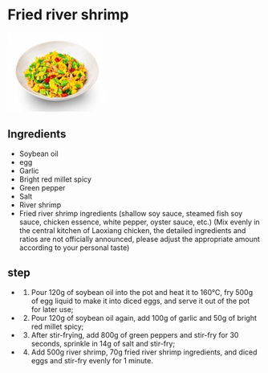 # Fried river shrimp

![小炒河虾](/images/小炒河虾.png)

## Ingredients

- Soybean oil
- egg
- Garlic
- Bright red millet spicy
- Green pepper
- Salt
- River shrimp
- Fried river shrimp ingredients (shallow soy sauce, steamed fish soy sauce, chicken essence, white pepper, oyster sauce, etc.) (Mix evenly in the central kitchen of Laoxiang chicken, the detailed ingredients and ratios are not officially announced, please adjust the appropriate amount according to your personal taste)

## step

- 1. Pour 120g of soybean oil into the pot and heat it to 160℃, fry 500g of egg liquid to make it into diced eggs, and serve it out of the pot for later use;
- 2. Pour 120g of soybean oil again, add 100g of garlic and 50g of bright red millet spicy;
- 3. After stir-frying, add 800g of green peppers and stir-fry for 30 seconds, sprinkle in 14g of salt and stir-fry;
- 4. Add 500g river shrimp, 70g fried river shrimp ingredients, and diced eggs and stir-fry evenly for 1 minute.
